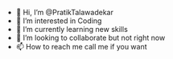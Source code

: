 - 👋 Hi, I’m @PratikTalawadekar
- 👀 I’m interested in Coding
- 🌱 I’m currently learning new skills
- 💞️ I’m looking to collaborate but not right now
- 📫 How to reach me call me if you want

<!---
PratikTalawadekar/PratikTalawadekar is a ✨ special ✨ repository because its `README.md` (this file) appears on your GitHub profile.
You can click the Preview link to take a look at your changes.
--->

